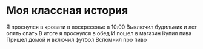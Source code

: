 # Моя классная история

Я проснулся в кровати в воскресенье в 10:00
Выключил будильник и лег опять спать
В итоге я проснулся в обед
И пошел в магазин
Купил пива
Пришел домой и включил футбол
Вспомнил про пиво